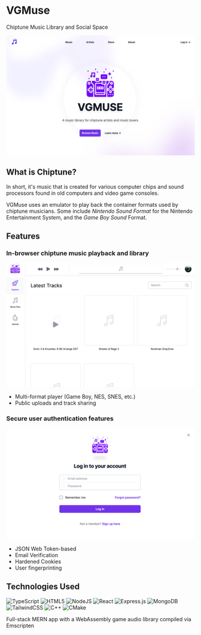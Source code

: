 # VGMuse

Chiptune Music Library and Social Space

![title screenshot](readme/title-screenshot.png)

## What is Chiptune?

In short, it's music that is created for various computer chips and sound processors found in old computers and video game consoles.

VGMuse uses an emulator to play back the container formats used by chiptune musicians. Some include *Nintendo Sound Format* for the Nintendo Entertainment System, and the *Game Boy Sound* Format.

## Features

### In-browser chiptune music playback and library

![music player screenshot](readme/player-screenshot.png)

- Multi-format player (Game Boy, NES, SNES, etc.)
- Public uploads and track sharing


### Secure user authentication features

![login screenshot](readme/login-screenshot.png)

- JSON Web Token-based
- Email Verification
- Hardened Cookies
- User fingerprinting




## Technologies Used

![TypeScript](https://img.shields.io/badge/typescript-%23007ACC.svg?style=for-the-badge&logo=typescript&logoColor=white)
![HTML5](https://img.shields.io/badge/html5-%23E34F26.svg?style=for-the-badge&logo=html5&logoColor=white)
![NodeJS](https://img.shields.io/badge/node.js-6DA55F?style=for-the-badge&logo=node.js&logoColor=white)
![React](https://img.shields.io/badge/react-%2320232a.svg?style=for-the-badge&logo=react&logoColor=%2361DAFB)
![Express.js](https://img.shields.io/badge/express.js-%23404d59.svg?style=for-the-badge&logo=express&logoColor=%2361DAFB)
![MongoDB](https://img.shields.io/badge/MongoDB-%234ea94b.svg?style=for-the-badge&logo=mongodb&logoColor=white)
![TailwindCSS](https://img.shields.io/badge/tailwindcss-%2338B2AC.svg?style=for-the-badge&logo=tailwind-css&logoColor=white)
![C++](https://img.shields.io/badge/c++-%2300599C.svg?style=for-the-badge&logo=c%2B%2B&logoColor=white)
![CMake](https://img.shields.io/badge/CMake-%23008FBA.svg?style=for-the-badge&logo=cmake&logoColor=white)

Full-stack MERN app with a WebAssembly game audio library compiled via Emscripten

